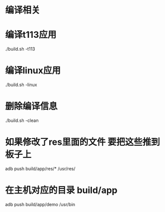 
# 编译相关
# 编译t113应用
./build.sh -t113
# 编译linux应用
./build.sh -linux
# 删除编译信息
./build.sh -clean

# 如果修改了res里面的文件 要把这些推到板子上
adb push build/app/res/* /usr/res/
# 在主机对应的目录 build/app
adb push build/app/demo /usr/bin 




